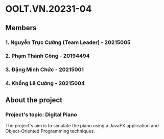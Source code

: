 # OOLT.VN.20231-04
## Members
### 1. Nguyễn Trực Cường (Team Leader) - 20215005
### 2. Phạm Thành Công - 20194494
### 3. Đặng Minh Chức - 20215001
### 4. Khổng Lê Cường - 20215004
## About the project
### Project's topic: Digital Piano
The project's aim is to simulate the piano using a JavaFX application and Object-Oriented Programming techniques.